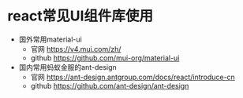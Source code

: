 # react常见UI组件库使用
- 国外常用material-ui
  - 官网 https://v4.mui.com/zh/
  - github https://github.com/mui-org/material-ui
- 国内常用蚂蚁金服的ant-design
  - 官网 https://ant-design.antgroup.com/docs/react/introduce-cn
  - github https://github.com/ant-design/ant-design

###
~~~
~~~